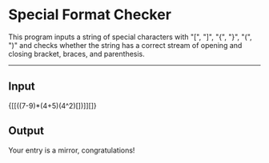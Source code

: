 # Special Format Checker
This program inputs a string of special characters with "[", "]", "{", "}", "(", ")" and checks whether the string has a correct stream of opening and closing bracket, braces, and parenthesis.

---

## Input
{[[((7-9)*(4+5)(4^2)[])]][]}

## Output
Your entry is a mirror, congratulations!
